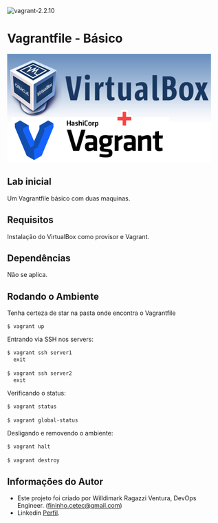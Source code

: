 ![vagrant-2.2.10](https://img.shields.io/badge/vagrant-2.2.10-blue?style=flat-square)

Vagrantfile - Básico
========================

![Capa](virtualbox-plus-vagrant.png "Capa")

## Lab inicial

Um Vagrantfile básico com duas maquinas.


Requisitos
------------

Instalação do VirtualBox como provisor e Vagrant.


Dependências
------------

Não se aplica.

Rodando o Ambiente
-------------------

Tenha certeza de star na pasta onde encontra o Vagrantfile 

    $ vagrant up

Entrando via SSH nos servers:

    $ vagrant ssh server1
      exit

    $ vagrant ssh server2
      exit 

Verificando o status:

    $ vagrant status

    $ vagrant global-status

Desligando e removendo o ambiente:

    $ vagrant halt

    $ vagrant destroy


Informações do Autor
------------------

- Este projeto foi criado por Willdimark Ragazzi Ventura, DevOps Engineer. (<fininho.cetec@gmail.com>)
- Linkedin [Perfil](https://www.linkedin.com/in/willdymark-ragazzi-ventura-ccna-devnetsecops-membro-anppd%C2%AE-a4422617//).

